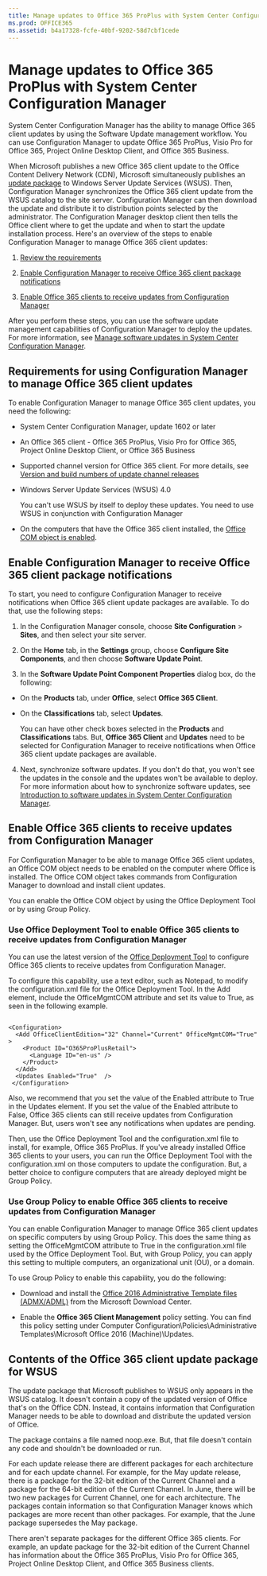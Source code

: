 ```yaml
---
title: Manage updates to Office 365 ProPlus with System Center Configuration Manager
ms.prod: OFFICE365
ms.assetid: b4a17328-fcfe-40bf-9202-58d7cbf1cede
---
```



# Manage updates to Office 365 ProPlus with System Center Configuration Manager

System Center Configuration Manager has the ability to manage Office 365 client updates by using the Software Update management workflow. You can use Configuration Manager to update Office 365 ProPlus, Visio Pro for Office 365, Project Online Desktop Client, and Office 365 Business.
  
    
    

When Microsoft publishes a new Office 365 client update to the Office Content Delivery Network (CDN), Microsoft simultaneously publishes an  [update package](manage-updates-to-office-365-proplus-with-system-center-configuration-manager.md#BKMK_Package) to Windows Server Update Services (WSUS). Then, Configuration Manager synchronizes the Office 365 client update from the WSUS catalog to the site server. Configuration Manager can then download the update and distribute it to distribution points selected by the administrator. The Configuration Manager desktop client then tells the Office client where to get the update and when to start the update installation process.
Here's an overview of the steps to enable Configuration Manager to manage Office 365 client updates:
  
    
    


1.  [Review the requirements](manage-updates-to-office-365-proplus-with-system-center-configuration-manager.md#BKMK_Reqs)
    
  
2.  [Enable Configuration Manager to receive Office 365 client package notifications](manage-updates-to-office-365-proplus-with-system-center-configuration-manager.md#BKMK_EnableCM)
    
  
3.  [Enable Office 365 clients to receive updates from Configuration Manager](manage-updates-to-office-365-proplus-with-system-center-configuration-manager.md#BKMK_EnableClient)
    
  
After you perform these steps, you can use the software update management capabilities of Configuration Manager to deploy the updates. For more information, see  [Manage software updates in System Center Configuration Manager](https://technet.microsoft.com/library/mt613209.aspx).
## Requirements for using Configuration Manager to manage Office 365 client updates
<a name="BKMK_Reqs"> </a>

To enable Configuration Manager to manage Office 365 client updates, you need the following:
  
    
    

- System Center Configuration Manager, update 1602 or later
    
  
- An Office 365 client - Office 365 ProPlus, Visio Pro for Office 365, Project Online Desktop Client, or Office 365 Business
    
  
- Supported channel version for Office 365 client. For more details, see  [Version and build numbers of update channel releases](version-and-build-numbers-of-update-channel-releases.md)
    
  
- Windows Server Update Services (WSUS) 4.0
    
    You can't use WSUS by itself to deploy these updates. You need to use WSUS in conjunction with Configuration Manager
    
  
- On the computers that have the Office 365 client installed, the  [Office COM object is enabled](manage-updates-to-office-365-proplus-with-system-center-configuration-manager.md#BKMK_EnableClient).
    
  

## Enable Configuration Manager to receive Office 365 client package notifications
<a name="BKMK_EnableCM"> </a>

To start, you need to configure Configuration Manager to receive notifications when Office 365 client update packages are available. To do that, use the following steps:
  
    
    

1. In the Configuration Manager console, choose **Site Configuration** > **Sites**, and then select your site server.
    
  
2. On the **Home** tab, in the **Settings** group, choose **Configure Site Components**, and then choose **Software Update Point**.
    
  
3. In the **Software Update Point Component Properties** dialog box, do the following:
    
  - On the **Products** tab, under **Office**, select **Office 365 Client**. 
    
  
  - On the **Classifications** tab, select **Updates**.
    
  

    You can have other check boxes selected in the **Products** and **Classifications** tabs. But, **Office 365 Client** and **Updates** need to be selected for Configuration Manager to receive notifications when Office 365 client update packages are available.
    
  
4. Next, synchronize software updates. If you don't do that, you won't see the updates in the console and the updates won't be available to deploy. For more information about how to synchronize software updates, see  [Introduction to software updates in System Center Configuration Manager](https://docs.microsoft.com/en-us/sccm/sum/understand/software-updates-introduction).
    
  

## Enable Office 365 clients to receive updates from Configuration Manager
<a name="BKMK_EnableClient"> </a>

For Configuration Manager to be able to manage Office 365 client updates, an Office COM object needs to be enabled on the computer where Office is installed. The Office COM object takes commands from Configuration Manager to download and install client updates.
  
    
    
You can enable the Office COM object by using the Office Deployment Tool or by using Group Policy.
  
    
    

### Use Office Deployment Tool to enable Office 365 clients to receive updates from Configuration Manager
<a name="BKMK_ODT"> </a>

You can use the latest version of the  [Office Deployment Tool](http://go.microsoft.com/fwlink/p/?LinkID=626065) to configure Office 365 clients to receive updates from Configuration Manager.
  
    
    
To configure this capability, use a text editor, such as Notepad, to modify the configuration.xml file for the Office Deployment Tool. In the Add element, include the OfficeMgmtCOM attribute and set its value to True, as seen in the following example.
  
    
    



```

<Configuration>
  <Add OfficeClientEdition="32" Channel="Current" OfficeMgmtCOM="True" >
    <Product ID="O365ProPlusRetail">
      <Language ID="en-us" />
    </Product>
  </Add>  
  <Updates Enabled="True"  /> 
 </Configuration>

```

Also, we recommend that you set the value of the Enabled attribute to True in the Updates element. If you set the value of the Enabled attribute to False, Office 365 clients can still receive updates from Configuration Manager. But, users won't see any notifications when updates are pending.
  
    
    
Then, use the Office Deployment Tool and the configuration.xml file to install, for example, Office 365 ProPlus. If you've already installed Office 365 clients to your users, you can run the Office Deployment Tool with the configuration.xml on those computers to update the configuration. But, a better choice to configure computers that are already deployed might be Group Policy.
  
    
    

### Use Group Policy to enable Office 365 clients to receive updates from Configuration Manager
<a name="BKMK_GP"> </a>

You can enable Configuration Manager to manage Office 365 client updates on specific computers by using Group Policy. This does the same thing as setting the OfficeMgmtCOM attribute to True in the configuration.xml file used by the Office Deployment Tool. But, with Group Policy, you can apply this setting to multiple computers, an organizational unit (OU), or a domain.
  
    
    
To use Group Policy to enable this capability, you do the following:
  
    
    

- Download and install the  [Office 2016 Administrative Template files (ADMX/ADML)](https://www.microsoft.com/download/details.aspx?id=49030) from the Microsoft Download Center.
    
  
- Enable the **Office 365 Client Management** policy setting. You can find this policy setting under Computer Configuration\\Policies\\Administrative Templates\\Microsoft Office 2016 (Machine)\\Updates.
    
  

## Contents of the Office 365 client update package for WSUS
<a name="BKMK_Package"> </a>

The update package that Microsoft publishes to WSUS only appears in the WSUS catalog. It doesn't contain a copy of the updated version of Office that's on the Office CDN. Instead, it contains information that Configuration Manager needs to be able to download and distribute the updated version of Office.
  
    
    
The package contains a file named noop.exe. But, that file doesn't contain any code and shouldn't be downloaded or run.
  
    
    
For each update release there are different packages for each architecture and for each update channel. For example, for the May update release, there is a package for the 32-bit edition of the Current Channel and a package for the 64-bit edition of the Current Channel. In June, there will be two new packages for Current Channel, one for each architecture. The packages contain information so that Configuration Manager knows which packages are more recent than other packages. For example, that the June package supersedes the May package.
  
    
    
There aren't separate packages for the different Office 365 clients. For example, an update package for the 32-bit edition of the Current Channel has information about the Office 365 ProPlus, Visio Pro for Office 365, Project Online Desktop Client, and Office 365 Business clients.
  
    
    

